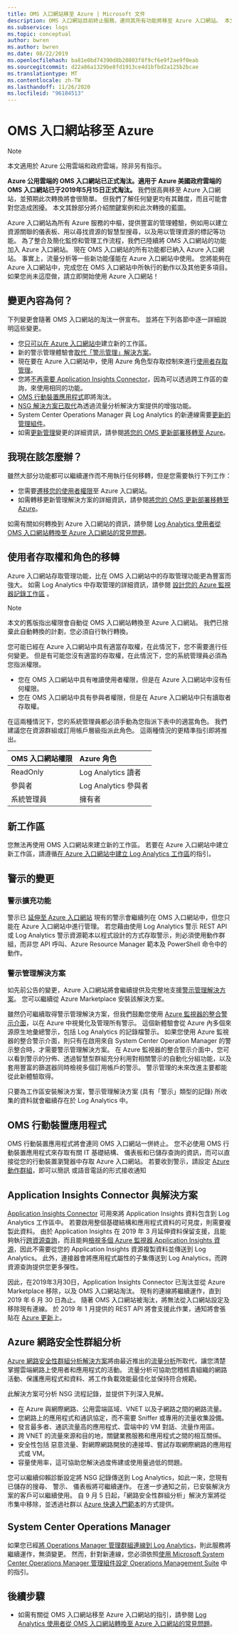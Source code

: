 ```yaml
---
title: OMS 入口網站移至 Azure | Microsoft 文件
description: OMS 入口網站目前終止服務，連同其所有功能將移至 Azure 入口網站。 本文將提供此次轉換的詳細資料。
ms.subservice: logs
ms.topic: conceptual
author: bwren
ms.author: bwren
ms.date: 08/22/2019
ms.openlocfilehash: ba81e0bd74390d8b20803f8f9cf6e9f2ae9f0eab
ms.sourcegitcommit: d22a86a1329be8fd1913ce4d1bfbd2a125b2bcae
ms.translationtype: MT
ms.contentlocale: zh-TW
ms.lasthandoff: 11/26/2020
ms.locfileid: "96184513"
---
```

# <a name="oms-portal-moving-to-azure"></a>OMS 入口網站移至 Azure

> [!NOTE]
> 本文適用於 Azure 公用雲端和政府雲端，除非另有指示。

**Azure 公用雲端的 OMS 入口網站已正式淘汰。適用于 Azure 美國政府雲端的 OMS 入口網站已于2019年5月15日正式淘汰。** 我們很高興移至 Azure 入口網站，並預期此次轉換將會很簡單。 但我們了解任何變更均有其難度，而且可能會對您造成困擾。 本文其餘部分將介紹關鍵案例和此次轉換的藍圖。

Azure 入口網站為所有 Azure 服務的中樞，提供豐富的管理體驗，例如用以建立資源關聯的儀表板、用以尋找資源的智慧型搜尋，以及用以管理資源的標記等功能。 為了整合及簡化監控和管理工作流程，我們已陸續將 OMS 入口網站的功能加入 Azure 入口網站。 現在 OMS 入口網站的所有功能都已納入 Azure 入口網站。 事實上，流量分析等一些新功能僅能在 Azure 入口網站中使用。 您將能夠在 Azure 入口網站中，完成您在 OMS 入口網站中所執行的動作以及其他更多項目。 如果您尚未這麼做，請立即開始使用 Azure 入口網站！

## <a name="what-is-changing"></a>變更內容為何？ 
下列變更會隨著 OMS 入口網站的淘汰一併宣布。 並將在下列各節中逐一詳細說明這些變更。

- 您[只可以在 Azure 入口網站中](#new-workspaces)建立新的工作區。
- 新的警示管理體驗會[取代「警示管理」解決方案](#changes-to-alerts)。
- 現在要在 Azure 入口網站中，使用 Azure 角色型存取控制來進行[使用者存取管理](#user-access-and-role-migration)。
- 您將[不再需要 Application Insights Connector](#application-insights-connector-and-solution)，因為可以透過跨工作區的查詢，來使用相同的功能。
- [OMS 行動裝置應用程式](#oms-mobile-app)即將淘汰。 
- [NSG 解決方案已取代](#azure-network-security-group-analytics)為透過流量分析解決方案提供的增強功能。
- System Center Operations Manager 與 Log Analytics 的新連線需要[更新的管理組件](#system-center-operations-manager)。
- 如需[更新管理](../../automation/update-management/overview.md)變更的詳細資訊，請參閱[將您的 OMS 更新部署移轉至 Azure](../../automation/migrate-oms-update-deployments.md)。


## <a name="what-should-i-do-now"></a>我現在該怎麼辦？
雖然大部分功能都可以繼續運作而不用執行任何移轉，但是您需要執行下列工作：

- 您需要[遷移您的使用者權限](#user-access-and-role-migration)至 Azure 入口網站。
- 如需轉移更新管理解決方案的詳細資訊，請參閱[將您的 OMS 更新部署移轉至 Azure](../../automation/migrate-oms-update-deployments.md)。

如需有關如何轉換到 Azure 入口網站的資訊，請參閱 [Log Analytics 使用者從 OMS 入口網站轉換至 Azure 入口網站的常見問題](../overview.md)。 

## <a name="user-access-and-role-migration"></a>使用者存取權和角色的移轉
Azure 入口網站存取管理功能，比在 OMS 入口網站中的存取管理功能更為豐富而強大。 如需 Log Analytics 中存取管理的詳細資訊，請參閱 [設計您的 Azure 監視器記錄工作區](design-logs-deployment.md) 。

> [!NOTE]
> 本文的舊版指出權限會自動從 OMS 入口網站轉換至 Azure 入口網站。 我們已捨棄此自動轉換的計劃，您必須自行執行轉換。

您可能已經在 Azure 入口網站中具有適當存取權，在此情況下，您不需要進行任何變更。 但是有可能您沒有適當的存取權，在此情況下，您的系統管理員必須為您指派權限。

- 您在 OMS 入口網站中具有唯讀使用者權限，但是在 Azure 入口網站中沒有任何權限。 
- 您在 OMS 入口網站中具有參與者權限，但是在 Azure 入口網站中只有讀取者存取權。
 
在這兩種情況下，您的系統管理員都必須手動為您指派下表中的適當角色。 我們建議您在資源群組或訂用帳戶層級指派此角色。  這兩種情況的更精準指引即將推出。

| OMS 入口網站權限 | Azure 角色 |
|:---|:---|
| ReadOnly | Log Analytics 讀者 |
| 參與者 | Log Analytics 參與者 |
| 系統管理員 | 擁有者 | 
 

## <a name="new-workspaces"></a>新工作區
您無法再使用 OMS 入口網站來建立新的工作區。 若要在 Azure 入口網站中建立新工作區，請遵循[在 Azure 入口網站中建立 Log Analytics 工作區](../learn/quick-create-workspace.md)的指引。

## <a name="changes-to-alerts"></a>警示的變更

### <a name="alert-extension"></a>警示擴充功能  

警示已 [延伸至 Azure 入口網站](./alerts-unified-log.md) 現有的警示會繼續列在 OMS 入口網站中，但您只能在 Azure 入口網站中進行管理。 若您藉由使用 Log Analytics 警示 REST API 或 Log Analytics 警示資源範本以程式設計的方式存取警示，則必須使用動作群組，而非您 API 呼叫、Azure Resource Manager 範本及 PowerShell 命令中的動作。

### <a name="alert-management-solution"></a>警示管理解決方案
如先前公告的變更，Azure 入口網站將會繼續提供及完整地支援[警示管理解決方案](alert-management-solution.md)。 您可以繼續從 Azure Marketplace 安裝該解決方案。

雖然仍可繼續取得警示管理解決方案，但我們鼓勵您使用 [Azure 監視器的整合警示介面](alerts-overview.md)，以在 Azure 中視覺化及管理所有警示。 這個新體驗會從 Azure 內多個來源原生地彙總警示，包括 Log Analytics 的記錄檔警示。 如果您使用 Azure 監視器的整合警示介面，則只有在啟用來自 System Center Operation Manager 的警示整合時，才需要警示管理解決方案。 在 Azure 監視器的整合警示介面中，您可以看到警示的分佈、透過智慧型群組充分利用對相關警示的自動化分組功能，以及套用豐富的篩選器同時檢視多個訂用帳戶的警示。 警示管理的未來改進主要都能從此新體驗取得。 

只要為工作區安裝解決方案，警示管理解決方案 (具有「警示」類型的記錄) 所收集的資料就會繼續存在於 Log Analytics 中。 

## <a name="oms-mobile-app"></a>OMS 行動裝置應用程式
OMS 行動裝置應用程式將會連同 OMS 入口網站一併終止。 您不必使用 OMS 行動裝置應用程式來存取有關 IT 基礎結構、 儀表板和已儲存查詢的資訊，而可以直接從您的行動裝置瀏覽器中存取 Azure 入口網站。 若要收到警示，請設定 [Azure 動作群組](action-groups.md)，即可以簡訊 或語音電話的形式接收通知

## <a name="application-insights-connector-and-solution"></a>Application Insights Connector 與解決方案
[Application Insights Connector](app-insights-connector.md) 可用來將 Application Insights 資料包含到 Log Analytics 工作區中。 若要啟用整個基礎結構和應用程式資料的可見度，則需要複製此資料。 由於 Application Insights 在 2019 年 3 月延伸資料保留支援，且能夠執行[跨資源查詢](../log-query/cross-workspace-query.md)，而且能夠[檢視多個 Azure 監視器 Application Insights 資源](../log-query/unify-app-resource-data.md)，因此不需要從您的 Application Insights 資源複製資料並傳送到 Log Analytics。 此外，連接器會將應用程式屬性的子集傳送到 Log Analytics，而跨資源查詢提供您更多彈性。  

因此，在2019年3月30日，Application Insights Connector 已淘汰並從 Azure Marketplace 移除，以及 OMS 入口網站淘汰。 現有的連線將繼續運作，直到 2019 年 6 月 30 日為止。 隨著 OMS 入口網站被淘汰，將無法從入口網站設定及移除現有連線。 於 2019 年 1 月提供的 REST API 將會支援此作業，通知將會張貼在 [Azure 更新](https://azure.microsoft.com/updates/)上。 

## <a name="azure-network-security-group-analytics"></a>Azure 網路安全性群組分析
[Azure 網路安全性群組分析解決方案](../insights/azure-networking-analytics.md#azure-network-security-group-analytics-solution-in-azure-monitor)將由最近推出的[流量分析](https://azure.microsoft.com/blog/traffic-analytics-in-preview/)所取代，讓您清楚掌握雲端網路上使用者和應用程式的活動。 流量分析可協助您稽核貴組織的網路活動、保護應用程式和資料、將工作負載效能最佳化並保持符合規範。 

此解決方案可分析 NSG 流程記錄，並提供下列深入見解。

- 在 Azure 與網際網路、公用雲端區域、VNET 以及子網路之間的網路流量。
- 您網路上的應用程式和通訊協定，而不需要 Sniffer 或專用的流量收集設備。
- 發言最多者、通訊流量高的應用程式、雲端中的 VM 對話、流量作用區。
- 跨 VNET 的流量來源和目的地，關鍵業務服務和應用程式之間的相互關係。
- 安全性包括 惡意流量、對網際網路開放的連接埠、嘗試存取網際網路的應用程式或 VM。
- 容量使用率，這可協助您解決過度佈建或使用量過低的問題。

您可以繼續仰賴診斷設定將 NSG 記錄傳送到 Log Analytics，如此一來，您現有已儲存的搜尋、 警示、 儀表板將可繼續運作。 在進一步通知之前，已安裝解決方案的客戶可以繼續使用。 自 9 月 5 日起，「網路安全性群組分析」解決方案將從市集中移除，並透過社群以 [Azure 快速入門範本](https://azure.microsoft.com/resources/templates/?resourceType=Microsoft.Operationalinsights)的方式提供。

## <a name="system-center-operations-manager"></a>System Center Operations Manager
如果您已經[將 Operations Manager 管理群組連線到 Log Analytics](om-agents.md)，則此服務將繼續運作，無須變更。 然而，針對新連線，您必須依照[使用 Microsoft System Center Operations Manager 管理組件設定 Operations Management Suite](https://techcommunity.microsoft.com/t5/system-center-blog/bg-p/SystemCenterBlog) 中的指引。

## <a name="next-steps"></a>後續步驟
- 如需有關從 OMS 入口網站移至 Azure 入口網站的指引，請參閱 [Log Analytics 使用者從 OMS 入口網站轉換至 Azure 入口網站的常見問題](../overview.md)。